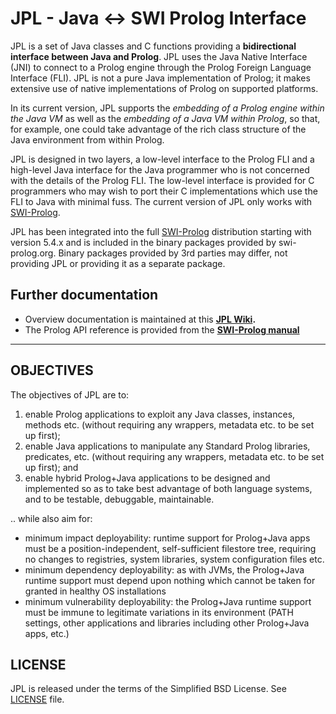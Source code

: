# JPL - Java <-> SWI Prolog Interface

JPL is a set of Java classes and C functions providing a **bidirectional interface between Java and Prolog**.  JPL uses the Java Native Interface (JNI) to connect to a Prolog engine through the Prolog Foreign Language Interface (FLI).  JPL is not a pure Java implementation of Prolog; it makes extensive use of native implementations of Prolog on supported platforms.

In its current version, JPL supports the _embedding of a Prolog engine within the Java VM_ as well as the _embedding of a Java VM within Prolog_, so that, for example, one could take advantage of the rich class structure of the Java environment from within Prolog.

JPL is designed in two layers, a low-level interface to the Prolog FLI and a high-level Java interface for the Java programmer who is not concerned with the details of the Prolog FLI.  The low-level interface is provided for C programmers who may wish to port their C implementations which use the FLI to Java with minimal fuss. The current version of JPL only works with [SWI-Prolog](http://www.swi-prolog.org/).

JPL has been integrated into the full [SWI-Prolog](http://www.swi-prolog.org/) distribution starting with version 5.4.x and is included in the binary packages provided by swi-prolog.org.  Binary packages provided by 3rd parties may differ, not providing JPL or providing it as a separate package.

## Further documentation

- Overview documentation is maintained at this **[JPL Wiki](https://github.com/ssardina-research/packages-jpl/wiki).**
- The Prolog API reference is provided from the **[SWI-Prolog manual](http://www.swi-prolog.org/pldoc/doc_for?object=section%28%27packages/jpl.html%27%29)**

----------------------

## OBJECTIVES

The objectives of JPL are to:

1. enable Prolog applications to exploit any Java classes, instances, methods etc. (without requiring any wrappers, metadata etc. to be set up first);
2. enable Java applications to manipulate any Standard Prolog libraries, predicates, etc. (without requiring any wrappers, metadata etc. to be set up first); and
3. enable hybrid Prolog+Java applications to be designed and implemented so as to take best advantage of both language systems, and to be testable, debuggable, maintainable.

.. while also aim for:

* minimum impact deployability: runtime support for Prolog+Java apps must be a position-independent, self-sufficient filestore tree, requiring no changes to registries, system libraries, system configuration files etc.
* minimum dependency deployability: as with JVMs, the Prolog+Java runtime support must depend upon nothing which cannot be taken for granted in healthy OS installations
* minimum vulnerability deployability: the Prolog+Java runtime support must be immune to legitimate variations in its environment (PATH settings, other applications and libraries including other Prolog+Java apps, etc.)

## LICENSE

JPL is released under the terms of the Simplified BSD License. See [LICENSE](LICENSE) file.




